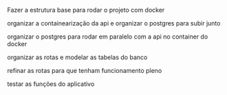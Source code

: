 Fazer a estrutura base para rodar o projeto com docker

organizar a containearização da api e organizar o postgres para subir junto

organizar o postgres para rodar em paralelo com a api no container do docker


organizar as rotas e modelar as tabelas do banco

refinar as rotas para que tenham funcionamento pleno

testar as funções do aplicativo

